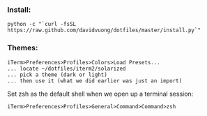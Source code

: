 ### Install:

    python -c "`curl -fsSL https://raw.github.com/davidvuong/dotfiles/master/install.py`"

### Themes:

    iTerm>Preferences>Profiles>Colors>Load Presets...
    ... locate ~/dotfiles/iterm2/solarized
    ... pick a theme (dark or light)
    ... then use it (what we did earlier was just an import)

Set zsh as the default shell when we open up a terminal session:

    iTerm>Preferences>Profiles>General>Command>Command>zsh
